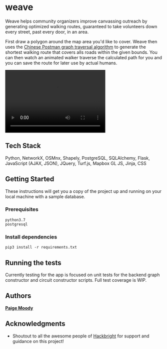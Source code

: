 # weave

Weave helps community organizers improve canvassing outreach by generating optimized walking routes, guaranteed to take volunteers down every street, past every door, in an area. 

First draw a polygon around the map area you'd like to cover. Weave then uses the [Chinese Postman graph traversal algorithm](https://en.wikipedia.org/wiki/Route_inspection_problem) to generate the shortest walking route that covers alls roads within the given bounds. You can then watch an animated walker traverse the calculated path for you and you can save the route for later use by actual humans.

<video src="static/style/readme.mp4" width="320" height="200" controls preload></video>

## Tech Stack
Python, NetworkX, OSMnx, Shapely, PostgreSQL, SQLAlchemy, Flask, JavaScript (AJAX, JSON), JQuery, Turf.js, Mapbox GL JS, Jinja, CSS

## Getting Started

These instructions will get you a copy of the project up and running on your local machine with a sample database.

### Prerequisites

```
python3.7
postgresql
```

### Install dependencies 

```
pip3 install -r requirements.txt
```

## Running the tests

Currently testing for the app is focused on unit tests for the backend graph constructor and circuit constructor scripts. Full test coverage is WIP. 


## Authors

**[Paige Moody](https://www.linkedin.com/in/paige-moody)** 


## Acknowledgments

* Shoutout to all the awesome people of [Hackbright](https://hackbrightacademy.com/) for support and guidance on this project!
